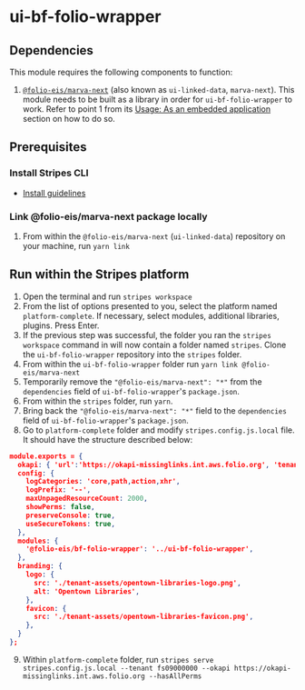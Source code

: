 # ui-bf-folio-wrapper

## Dependencies

This module requires the following components to function:

1. [`@folio-eis/marva-next`](https://github.com/FOLIO-EIS/ui-linked-data) (also known as `ui-linked-data`, `marva-next`). This module needs to be built as a library in order for `ui-bf-folio-wrapper` to work. Refer to point 1 from its [Usage: As an embedded application](https://github.com/FOLIO-EIS/ui-linked-data?tab=readme-ov-file#as-an-embedded-application) section on how to do so.

## Prerequisites

### Install Stripes CLI

- [Install guidelines](https://github.com/folio-org/stripes-cli/blob/master/README.md)

### Link @folio-eis/marva-next package locally

1. From within the `@folio-eis/marva-next` (`ui-linked-data`) repository on your machine, run `yarn link`

## Run within the Stripes platform

1. Open the terminal and run `stripes workspace`
2. From the list of options presented to you, select the platform named `platform-complete`. If necessary, select modules, additional libraries, plugins. Press Enter.
3. If the previous step was successful, the folder you ran the `stripes workspace` command in will now contain a folder named `stripes`. Clone the `ui-bf-folio-wrapper` repository into the `stripes` folder.
4. From within the `ui-bf-folio-wrapper` folder run `yarn link @folio-eis/marva-next`
5. Temporarily remove the `"@folio-eis/marva-next": "*"` from the `dependencies` field of `ui-bf-folio-wrapper`'s `package.json`.
6. From within the `stripes` folder, run `yarn`.
7. Bring back the `"@folio-eis/marva-next": "*"` field to the `dependencies` field of `ui-bf-folio-wrapper`'s `package.json`.
8. Go to `platform-complete` folder and modify `stripes.config.js.local` file. It should have the structure described below:

```json
module.exports = {
  okapi: { 'url':'https://okapi-missinglinks.int.aws.folio.org', 'tenant':'fs09000000' },
  config: {
    logCategories: 'core,path,action,xhr',
    logPrefix: '--',
    maxUnpagedResourceCount: 2000,
    showPerms: false,
    preserveConsole: true,
    useSecureTokens: true,
  },
  modules: {
    '@folio-eis/bf-folio-wrapper': '../ui-bf-folio-wrapper',
  },
  branding: {
    logo: {
      src: './tenant-assets/opentown-libraries-logo.png',
      alt: 'Opentown Libraries',
    },
    favicon: {
      src: './tenant-assets/opentown-libraries-favicon.png',
    },
  }
};
```

9. Within `platform-complete` folder, run `stripes serve stripes.config.js.local --tenant fs09000000 --okapi https://okapi-missinglinks.int.aws.folio.org --hasAllPerms`
